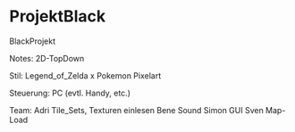 ProjektBlack
============

BlackProjekt

Notes: 
2D-TopDown

Stil:	Legend_of_Zelda x Pokemon
    	Pixelart
	

Steuerung: PC (evtl. Handy, etc.)


Team:	Adri  Tile_Sets, Texturen einlesen
	    Bene  Sound
    	Simon GUI
    	Sven  Map-Load

